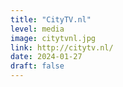 ```yaml
---
title: "CityTV.nl"
level: media
image: citytvnl.jpg
link: http://citytv.nl/
date: 2024-01-27
draft: false
---
```

